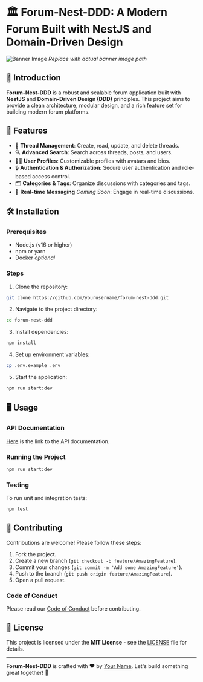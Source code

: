 # 🏛️ Forum-Nest-DDD: A Modern Forum Built with NestJS and Domain-Driven Design

![Banner Image](https://via.placeholder.com/1200x400)  *Replace with actual banner image path*

## 🚀 Introduction
**Forum-Nest-DDD** is a robust and scalable forum application built with **NestJS** and **Domain-Driven Design (DDD)** principles. This project aims to provide a clean architecture, modular design, and a rich feature set for building modern forum platforms.

## 🌟 Features
- 💬 **Thread Management**: Create, read, update, and delete threads.
- 🔍 **Advanced Search**: Search across threads, posts, and users.
- 🧑‍💻 **User Profiles**: Customizable profiles with avatars and bios.
- 🔒 **Authentication & Authorization**: Secure user authentication and role-based access control.
- 🗂️ **Categories & Tags**: Organize discussions with categories and tags.
- 💬 **Real-time Messaging** *Coming Soon*: Engage in real-time discussions.

## 🛠️ Installation
### Prerequisites
- Node.js (v16 or higher)
- npm or yarn
- Docker *optional*

### Steps
1. Clone the repository:
```bash
git clone https://github.com/yourusername/forum-nest-ddd.git
```
2. Navigate to the project directory:
```bash
cd forum-nest-ddd
```
3. Install dependencies:
```bash
npm install
```
4. Set up environment variables:
```bash
cp .env.example .env
```
5. Start the application:
```bash
npm run start:dev
```

## 🖥️ Usage
### API Documentation
[Here](https://your-api-docs-link.com) is the link to the API documentation.

### Running the Project
```bash
npm run start:dev
```

### Testing
To run unit and integration tests:
```bash
npm test
```

## 🤝 Contributing
Contributions are welcome! Please follow these steps:
1. Fork the project.
2. Create a new branch (`git checkout -b feature/AmazingFeature`).
3. Commit your changes (`git commit -m 'Add some AmazingFeature'`).
4. Push to the branch (`git push origin feature/AmazingFeature`).
5. Open a pull request.

### Code of Conduct
Please read our [Code of Conduct](CODE_OF_CONDUCT.md) before contributing.

## 📄 License
This project is licensed under the **MIT License** - see the [LICENSE](LICENSE) file for details.

---

**Forum-Nest-DDD** is crafted with ❤️ by [Your Name](https://github.com/yourusername). Let's build something great together! 🚀